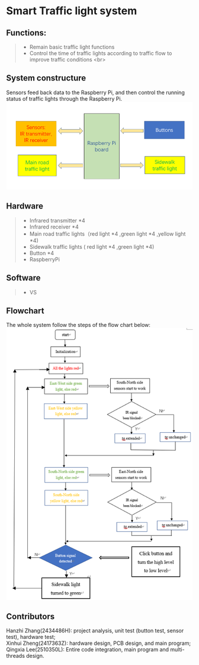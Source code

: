 Smart Traffic light system
=========
## Functions:
>* Remain basic traffic light functions
>* Control the time of traffic lights according to traffic flow to improve traffic conditions
\<br> 
## System constructure
Sensors feed back data to the Raspberry Pi, and then control the running status of traffic lights through the Raspberry Pi. <br>
![system](https://github.com/UoGTeam21/TrafficLight/blob/master/images/system.jpg "system schematic diagram")
<br>
## Hardware
>* Infrared transmitter *4
>* Infrared receiver *4
>* Main road traffic lights（red light *4    ,green light *4    ,yellow light *4) 
>* Sidewalk traffic lights ( red light *4    ,green light *4) 
>* Button *4
>* RaspberryPi
## Software
>* VS
## Flowchart
The whole system follow the steps of the flow chart below: <br>
![flowchart](https://github.com/UoGTeam21/TrafficLight/blob/master/images/flowchart.jpg "system flow chart")
## Contributors
Hanzhi Zhang(2434486H): project analysis, unit test (button test, sensor test), hardware test; <br>
Xinhui Zheng(2417363Z): hardware design, PCB design, and main program; <br>
Qingxia Lee(2510350L): Entire code integration,  main program and multi-threads design.
